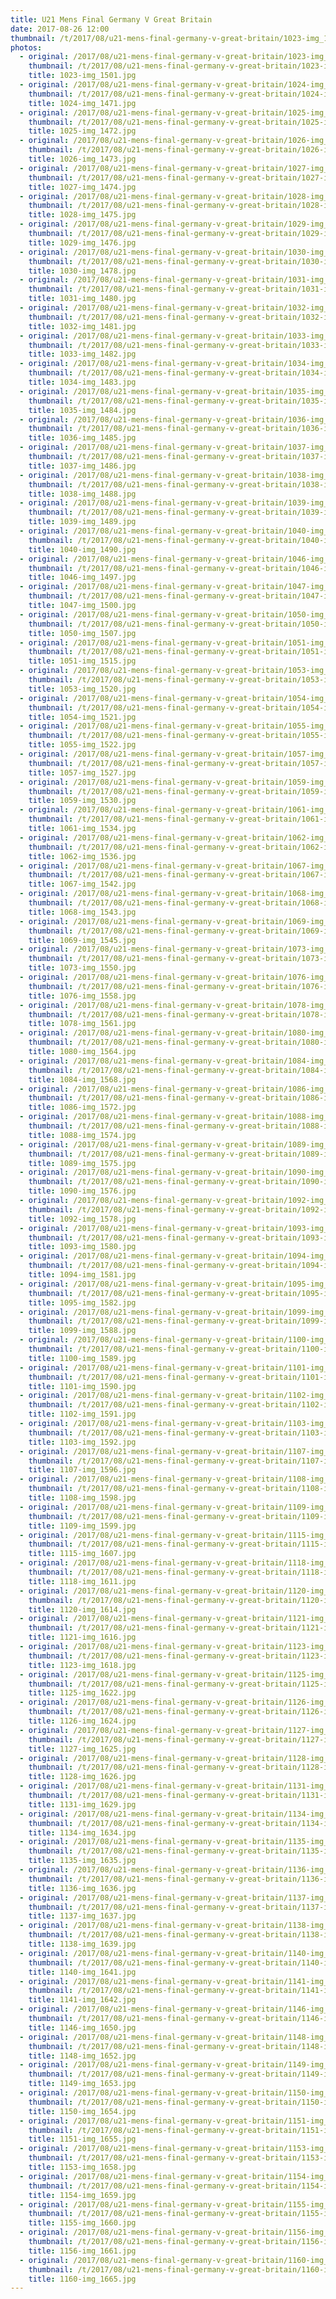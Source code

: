 ```yaml
---
title: U21 Mens Final Germany V Great Britain
date: 2017-08-26 12:00
thumbnail: /t/2017/08/u21-mens-final-germany-v-great-britain/1023-img_1501.jpg
photos:
  - original: /2017/08/u21-mens-final-germany-v-great-britain/1023-img_1501.jpg
    thumbnail: /t/2017/08/u21-mens-final-germany-v-great-britain/1023-img_1501.jpg
    title: 1023-img_1501.jpg
  - original: /2017/08/u21-mens-final-germany-v-great-britain/1024-img_1471.jpg
    thumbnail: /t/2017/08/u21-mens-final-germany-v-great-britain/1024-img_1471.jpg
    title: 1024-img_1471.jpg
  - original: /2017/08/u21-mens-final-germany-v-great-britain/1025-img_1472.jpg
    thumbnail: /t/2017/08/u21-mens-final-germany-v-great-britain/1025-img_1472.jpg
    title: 1025-img_1472.jpg
  - original: /2017/08/u21-mens-final-germany-v-great-britain/1026-img_1473.jpg
    thumbnail: /t/2017/08/u21-mens-final-germany-v-great-britain/1026-img_1473.jpg
    title: 1026-img_1473.jpg
  - original: /2017/08/u21-mens-final-germany-v-great-britain/1027-img_1474.jpg
    thumbnail: /t/2017/08/u21-mens-final-germany-v-great-britain/1027-img_1474.jpg
    title: 1027-img_1474.jpg
  - original: /2017/08/u21-mens-final-germany-v-great-britain/1028-img_1475.jpg
    thumbnail: /t/2017/08/u21-mens-final-germany-v-great-britain/1028-img_1475.jpg
    title: 1028-img_1475.jpg
  - original: /2017/08/u21-mens-final-germany-v-great-britain/1029-img_1476.jpg
    thumbnail: /t/2017/08/u21-mens-final-germany-v-great-britain/1029-img_1476.jpg
    title: 1029-img_1476.jpg
  - original: /2017/08/u21-mens-final-germany-v-great-britain/1030-img_1478.jpg
    thumbnail: /t/2017/08/u21-mens-final-germany-v-great-britain/1030-img_1478.jpg
    title: 1030-img_1478.jpg
  - original: /2017/08/u21-mens-final-germany-v-great-britain/1031-img_1480.jpg
    thumbnail: /t/2017/08/u21-mens-final-germany-v-great-britain/1031-img_1480.jpg
    title: 1031-img_1480.jpg
  - original: /2017/08/u21-mens-final-germany-v-great-britain/1032-img_1481.jpg
    thumbnail: /t/2017/08/u21-mens-final-germany-v-great-britain/1032-img_1481.jpg
    title: 1032-img_1481.jpg
  - original: /2017/08/u21-mens-final-germany-v-great-britain/1033-img_1482.jpg
    thumbnail: /t/2017/08/u21-mens-final-germany-v-great-britain/1033-img_1482.jpg
    title: 1033-img_1482.jpg
  - original: /2017/08/u21-mens-final-germany-v-great-britain/1034-img_1483.jpg
    thumbnail: /t/2017/08/u21-mens-final-germany-v-great-britain/1034-img_1483.jpg
    title: 1034-img_1483.jpg
  - original: /2017/08/u21-mens-final-germany-v-great-britain/1035-img_1484.jpg
    thumbnail: /t/2017/08/u21-mens-final-germany-v-great-britain/1035-img_1484.jpg
    title: 1035-img_1484.jpg
  - original: /2017/08/u21-mens-final-germany-v-great-britain/1036-img_1485.jpg
    thumbnail: /t/2017/08/u21-mens-final-germany-v-great-britain/1036-img_1485.jpg
    title: 1036-img_1485.jpg
  - original: /2017/08/u21-mens-final-germany-v-great-britain/1037-img_1486.jpg
    thumbnail: /t/2017/08/u21-mens-final-germany-v-great-britain/1037-img_1486.jpg
    title: 1037-img_1486.jpg
  - original: /2017/08/u21-mens-final-germany-v-great-britain/1038-img_1488.jpg
    thumbnail: /t/2017/08/u21-mens-final-germany-v-great-britain/1038-img_1488.jpg
    title: 1038-img_1488.jpg
  - original: /2017/08/u21-mens-final-germany-v-great-britain/1039-img_1489.jpg
    thumbnail: /t/2017/08/u21-mens-final-germany-v-great-britain/1039-img_1489.jpg
    title: 1039-img_1489.jpg
  - original: /2017/08/u21-mens-final-germany-v-great-britain/1040-img_1490.jpg
    thumbnail: /t/2017/08/u21-mens-final-germany-v-great-britain/1040-img_1490.jpg
    title: 1040-img_1490.jpg
  - original: /2017/08/u21-mens-final-germany-v-great-britain/1046-img_1497.jpg
    thumbnail: /t/2017/08/u21-mens-final-germany-v-great-britain/1046-img_1497.jpg
    title: 1046-img_1497.jpg
  - original: /2017/08/u21-mens-final-germany-v-great-britain/1047-img_1500.jpg
    thumbnail: /t/2017/08/u21-mens-final-germany-v-great-britain/1047-img_1500.jpg
    title: 1047-img_1500.jpg
  - original: /2017/08/u21-mens-final-germany-v-great-britain/1050-img_1507.jpg
    thumbnail: /t/2017/08/u21-mens-final-germany-v-great-britain/1050-img_1507.jpg
    title: 1050-img_1507.jpg
  - original: /2017/08/u21-mens-final-germany-v-great-britain/1051-img_1515.jpg
    thumbnail: /t/2017/08/u21-mens-final-germany-v-great-britain/1051-img_1515.jpg
    title: 1051-img_1515.jpg
  - original: /2017/08/u21-mens-final-germany-v-great-britain/1053-img_1520.jpg
    thumbnail: /t/2017/08/u21-mens-final-germany-v-great-britain/1053-img_1520.jpg
    title: 1053-img_1520.jpg
  - original: /2017/08/u21-mens-final-germany-v-great-britain/1054-img_1521.jpg
    thumbnail: /t/2017/08/u21-mens-final-germany-v-great-britain/1054-img_1521.jpg
    title: 1054-img_1521.jpg
  - original: /2017/08/u21-mens-final-germany-v-great-britain/1055-img_1522.jpg
    thumbnail: /t/2017/08/u21-mens-final-germany-v-great-britain/1055-img_1522.jpg
    title: 1055-img_1522.jpg
  - original: /2017/08/u21-mens-final-germany-v-great-britain/1057-img_1527.jpg
    thumbnail: /t/2017/08/u21-mens-final-germany-v-great-britain/1057-img_1527.jpg
    title: 1057-img_1527.jpg
  - original: /2017/08/u21-mens-final-germany-v-great-britain/1059-img_1530.jpg
    thumbnail: /t/2017/08/u21-mens-final-germany-v-great-britain/1059-img_1530.jpg
    title: 1059-img_1530.jpg
  - original: /2017/08/u21-mens-final-germany-v-great-britain/1061-img_1534.jpg
    thumbnail: /t/2017/08/u21-mens-final-germany-v-great-britain/1061-img_1534.jpg
    title: 1061-img_1534.jpg
  - original: /2017/08/u21-mens-final-germany-v-great-britain/1062-img_1536.jpg
    thumbnail: /t/2017/08/u21-mens-final-germany-v-great-britain/1062-img_1536.jpg
    title: 1062-img_1536.jpg
  - original: /2017/08/u21-mens-final-germany-v-great-britain/1067-img_1542.jpg
    thumbnail: /t/2017/08/u21-mens-final-germany-v-great-britain/1067-img_1542.jpg
    title: 1067-img_1542.jpg
  - original: /2017/08/u21-mens-final-germany-v-great-britain/1068-img_1543.jpg
    thumbnail: /t/2017/08/u21-mens-final-germany-v-great-britain/1068-img_1543.jpg
    title: 1068-img_1543.jpg
  - original: /2017/08/u21-mens-final-germany-v-great-britain/1069-img_1545.jpg
    thumbnail: /t/2017/08/u21-mens-final-germany-v-great-britain/1069-img_1545.jpg
    title: 1069-img_1545.jpg
  - original: /2017/08/u21-mens-final-germany-v-great-britain/1073-img_1550.jpg
    thumbnail: /t/2017/08/u21-mens-final-germany-v-great-britain/1073-img_1550.jpg
    title: 1073-img_1550.jpg
  - original: /2017/08/u21-mens-final-germany-v-great-britain/1076-img_1558.jpg
    thumbnail: /t/2017/08/u21-mens-final-germany-v-great-britain/1076-img_1558.jpg
    title: 1076-img_1558.jpg
  - original: /2017/08/u21-mens-final-germany-v-great-britain/1078-img_1561.jpg
    thumbnail: /t/2017/08/u21-mens-final-germany-v-great-britain/1078-img_1561.jpg
    title: 1078-img_1561.jpg
  - original: /2017/08/u21-mens-final-germany-v-great-britain/1080-img_1564.jpg
    thumbnail: /t/2017/08/u21-mens-final-germany-v-great-britain/1080-img_1564.jpg
    title: 1080-img_1564.jpg
  - original: /2017/08/u21-mens-final-germany-v-great-britain/1084-img_1568.jpg
    thumbnail: /t/2017/08/u21-mens-final-germany-v-great-britain/1084-img_1568.jpg
    title: 1084-img_1568.jpg
  - original: /2017/08/u21-mens-final-germany-v-great-britain/1086-img_1572.jpg
    thumbnail: /t/2017/08/u21-mens-final-germany-v-great-britain/1086-img_1572.jpg
    title: 1086-img_1572.jpg
  - original: /2017/08/u21-mens-final-germany-v-great-britain/1088-img_1574.jpg
    thumbnail: /t/2017/08/u21-mens-final-germany-v-great-britain/1088-img_1574.jpg
    title: 1088-img_1574.jpg
  - original: /2017/08/u21-mens-final-germany-v-great-britain/1089-img_1575.jpg
    thumbnail: /t/2017/08/u21-mens-final-germany-v-great-britain/1089-img_1575.jpg
    title: 1089-img_1575.jpg
  - original: /2017/08/u21-mens-final-germany-v-great-britain/1090-img_1576.jpg
    thumbnail: /t/2017/08/u21-mens-final-germany-v-great-britain/1090-img_1576.jpg
    title: 1090-img_1576.jpg
  - original: /2017/08/u21-mens-final-germany-v-great-britain/1092-img_1578.jpg
    thumbnail: /t/2017/08/u21-mens-final-germany-v-great-britain/1092-img_1578.jpg
    title: 1092-img_1578.jpg
  - original: /2017/08/u21-mens-final-germany-v-great-britain/1093-img_1580.jpg
    thumbnail: /t/2017/08/u21-mens-final-germany-v-great-britain/1093-img_1580.jpg
    title: 1093-img_1580.jpg
  - original: /2017/08/u21-mens-final-germany-v-great-britain/1094-img_1581.jpg
    thumbnail: /t/2017/08/u21-mens-final-germany-v-great-britain/1094-img_1581.jpg
    title: 1094-img_1581.jpg
  - original: /2017/08/u21-mens-final-germany-v-great-britain/1095-img_1582.jpg
    thumbnail: /t/2017/08/u21-mens-final-germany-v-great-britain/1095-img_1582.jpg
    title: 1095-img_1582.jpg
  - original: /2017/08/u21-mens-final-germany-v-great-britain/1099-img_1588.jpg
    thumbnail: /t/2017/08/u21-mens-final-germany-v-great-britain/1099-img_1588.jpg
    title: 1099-img_1588.jpg
  - original: /2017/08/u21-mens-final-germany-v-great-britain/1100-img_1589.jpg
    thumbnail: /t/2017/08/u21-mens-final-germany-v-great-britain/1100-img_1589.jpg
    title: 1100-img_1589.jpg
  - original: /2017/08/u21-mens-final-germany-v-great-britain/1101-img_1590.jpg
    thumbnail: /t/2017/08/u21-mens-final-germany-v-great-britain/1101-img_1590.jpg
    title: 1101-img_1590.jpg
  - original: /2017/08/u21-mens-final-germany-v-great-britain/1102-img_1591.jpg
    thumbnail: /t/2017/08/u21-mens-final-germany-v-great-britain/1102-img_1591.jpg
    title: 1102-img_1591.jpg
  - original: /2017/08/u21-mens-final-germany-v-great-britain/1103-img_1592.jpg
    thumbnail: /t/2017/08/u21-mens-final-germany-v-great-britain/1103-img_1592.jpg
    title: 1103-img_1592.jpg
  - original: /2017/08/u21-mens-final-germany-v-great-britain/1107-img_1596.jpg
    thumbnail: /t/2017/08/u21-mens-final-germany-v-great-britain/1107-img_1596.jpg
    title: 1107-img_1596.jpg
  - original: /2017/08/u21-mens-final-germany-v-great-britain/1108-img_1598.jpg
    thumbnail: /t/2017/08/u21-mens-final-germany-v-great-britain/1108-img_1598.jpg
    title: 1108-img_1598.jpg
  - original: /2017/08/u21-mens-final-germany-v-great-britain/1109-img_1599.jpg
    thumbnail: /t/2017/08/u21-mens-final-germany-v-great-britain/1109-img_1599.jpg
    title: 1109-img_1599.jpg
  - original: /2017/08/u21-mens-final-germany-v-great-britain/1115-img_1607.jpg
    thumbnail: /t/2017/08/u21-mens-final-germany-v-great-britain/1115-img_1607.jpg
    title: 1115-img_1607.jpg
  - original: /2017/08/u21-mens-final-germany-v-great-britain/1118-img_1611.jpg
    thumbnail: /t/2017/08/u21-mens-final-germany-v-great-britain/1118-img_1611.jpg
    title: 1118-img_1611.jpg
  - original: /2017/08/u21-mens-final-germany-v-great-britain/1120-img_1614.jpg
    thumbnail: /t/2017/08/u21-mens-final-germany-v-great-britain/1120-img_1614.jpg
    title: 1120-img_1614.jpg
  - original: /2017/08/u21-mens-final-germany-v-great-britain/1121-img_1616.jpg
    thumbnail: /t/2017/08/u21-mens-final-germany-v-great-britain/1121-img_1616.jpg
    title: 1121-img_1616.jpg
  - original: /2017/08/u21-mens-final-germany-v-great-britain/1123-img_1618.jpg
    thumbnail: /t/2017/08/u21-mens-final-germany-v-great-britain/1123-img_1618.jpg
    title: 1123-img_1618.jpg
  - original: /2017/08/u21-mens-final-germany-v-great-britain/1125-img_1622.jpg
    thumbnail: /t/2017/08/u21-mens-final-germany-v-great-britain/1125-img_1622.jpg
    title: 1125-img_1622.jpg
  - original: /2017/08/u21-mens-final-germany-v-great-britain/1126-img_1624.jpg
    thumbnail: /t/2017/08/u21-mens-final-germany-v-great-britain/1126-img_1624.jpg
    title: 1126-img_1624.jpg
  - original: /2017/08/u21-mens-final-germany-v-great-britain/1127-img_1625.jpg
    thumbnail: /t/2017/08/u21-mens-final-germany-v-great-britain/1127-img_1625.jpg
    title: 1127-img_1625.jpg
  - original: /2017/08/u21-mens-final-germany-v-great-britain/1128-img_1626.jpg
    thumbnail: /t/2017/08/u21-mens-final-germany-v-great-britain/1128-img_1626.jpg
    title: 1128-img_1626.jpg
  - original: /2017/08/u21-mens-final-germany-v-great-britain/1131-img_1629.jpg
    thumbnail: /t/2017/08/u21-mens-final-germany-v-great-britain/1131-img_1629.jpg
    title: 1131-img_1629.jpg
  - original: /2017/08/u21-mens-final-germany-v-great-britain/1134-img_1634.jpg
    thumbnail: /t/2017/08/u21-mens-final-germany-v-great-britain/1134-img_1634.jpg
    title: 1134-img_1634.jpg
  - original: /2017/08/u21-mens-final-germany-v-great-britain/1135-img_1635.jpg
    thumbnail: /t/2017/08/u21-mens-final-germany-v-great-britain/1135-img_1635.jpg
    title: 1135-img_1635.jpg
  - original: /2017/08/u21-mens-final-germany-v-great-britain/1136-img_1636.jpg
    thumbnail: /t/2017/08/u21-mens-final-germany-v-great-britain/1136-img_1636.jpg
    title: 1136-img_1636.jpg
  - original: /2017/08/u21-mens-final-germany-v-great-britain/1137-img_1637.jpg
    thumbnail: /t/2017/08/u21-mens-final-germany-v-great-britain/1137-img_1637.jpg
    title: 1137-img_1637.jpg
  - original: /2017/08/u21-mens-final-germany-v-great-britain/1138-img_1639.jpg
    thumbnail: /t/2017/08/u21-mens-final-germany-v-great-britain/1138-img_1639.jpg
    title: 1138-img_1639.jpg
  - original: /2017/08/u21-mens-final-germany-v-great-britain/1140-img_1641.jpg
    thumbnail: /t/2017/08/u21-mens-final-germany-v-great-britain/1140-img_1641.jpg
    title: 1140-img_1641.jpg
  - original: /2017/08/u21-mens-final-germany-v-great-britain/1141-img_1642.jpg
    thumbnail: /t/2017/08/u21-mens-final-germany-v-great-britain/1141-img_1642.jpg
    title: 1141-img_1642.jpg
  - original: /2017/08/u21-mens-final-germany-v-great-britain/1146-img_1650.jpg
    thumbnail: /t/2017/08/u21-mens-final-germany-v-great-britain/1146-img_1650.jpg
    title: 1146-img_1650.jpg
  - original: /2017/08/u21-mens-final-germany-v-great-britain/1148-img_1652.jpg
    thumbnail: /t/2017/08/u21-mens-final-germany-v-great-britain/1148-img_1652.jpg
    title: 1148-img_1652.jpg
  - original: /2017/08/u21-mens-final-germany-v-great-britain/1149-img_1653.jpg
    thumbnail: /t/2017/08/u21-mens-final-germany-v-great-britain/1149-img_1653.jpg
    title: 1149-img_1653.jpg
  - original: /2017/08/u21-mens-final-germany-v-great-britain/1150-img_1654.jpg
    thumbnail: /t/2017/08/u21-mens-final-germany-v-great-britain/1150-img_1654.jpg
    title: 1150-img_1654.jpg
  - original: /2017/08/u21-mens-final-germany-v-great-britain/1151-img_1655.jpg
    thumbnail: /t/2017/08/u21-mens-final-germany-v-great-britain/1151-img_1655.jpg
    title: 1151-img_1655.jpg
  - original: /2017/08/u21-mens-final-germany-v-great-britain/1153-img_1658.jpg
    thumbnail: /t/2017/08/u21-mens-final-germany-v-great-britain/1153-img_1658.jpg
    title: 1153-img_1658.jpg
  - original: /2017/08/u21-mens-final-germany-v-great-britain/1154-img_1659.jpg
    thumbnail: /t/2017/08/u21-mens-final-germany-v-great-britain/1154-img_1659.jpg
    title: 1154-img_1659.jpg
  - original: /2017/08/u21-mens-final-germany-v-great-britain/1155-img_1660.jpg
    thumbnail: /t/2017/08/u21-mens-final-germany-v-great-britain/1155-img_1660.jpg
    title: 1155-img_1660.jpg
  - original: /2017/08/u21-mens-final-germany-v-great-britain/1156-img_1661.jpg
    thumbnail: /t/2017/08/u21-mens-final-germany-v-great-britain/1156-img_1661.jpg
    title: 1156-img_1661.jpg
  - original: /2017/08/u21-mens-final-germany-v-great-britain/1160-img_1665.jpg
    thumbnail: /t/2017/08/u21-mens-final-germany-v-great-britain/1160-img_1665.jpg
    title: 1160-img_1665.jpg
---
```

